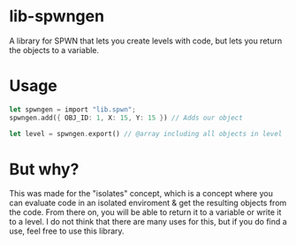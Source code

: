 # lib-spwngen
A library for SPWN that lets you create levels with code, but lets you return the objects to a variable.

# Usage
```rs
let spwngen = import "lib.spwn";
spwngen.add({ OBJ_ID: 1, X: 15, Y: 15 }) // Adds our object

let level = spwngen.export() // @array including all objects in level
```
# But why?
This was made for the "isolates" concept, which is a concept where you can evaluate code in an isolated enviroment & get the resulting objects from the code. From there on, you will be able to return it to a variable or write it to a level.
I do not think that there are many uses for this, but if you do find a use, feel free to use this library.